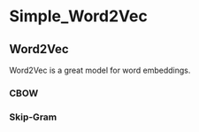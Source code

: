 # Simple_Word2Vec

## Word2Vec

Word2Vec is a great model for word embeddings.

### CBOW

### Skip-Gram
